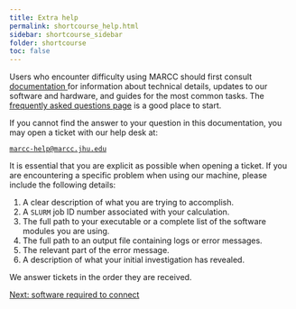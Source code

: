 ```yaml
---
title: Extra help
permalink: shortcourse_help.html
sidebar: shortcourse_sidebar
folder: shortcourse
toc: false
---
```


Users who encounter difficulty using MARCC should first consult [documentation ](https://www.marcc.jhu.edu/) for information about technical details, updates to our software and hardware, and guides for the most common tasks. The [frequently asked questions page](https://www.marcc.jhu.edu/getting-started/faqs/) is a good place to start. 

If you cannot find the answer to your question in this documentation, you may open a ticket with our help desk at:

[`marcc-help@marcc.jhu.edu`](mailto://marcc-help@marcc.jhu.edu)

It is essential that you are explicit as possible when opening a ticket. If you are encountering a specific problem when using our machine, please include the following details:

1. A clear description of what you are trying to accomplish.
2. A `SLURM` job ID number associated with your calculation.
3. The full path to your executable or a complete list of the software modules you are using.
4. The full path to an output file containing logs or error messages.
5. The relevant part of the error message.
6. A description of what your initial investigation has revealed.

We answer tickets in the order they are received.

<a class="btn btn-primary" href="shortcourse_prereq.html">Next: software required to connect</a>
